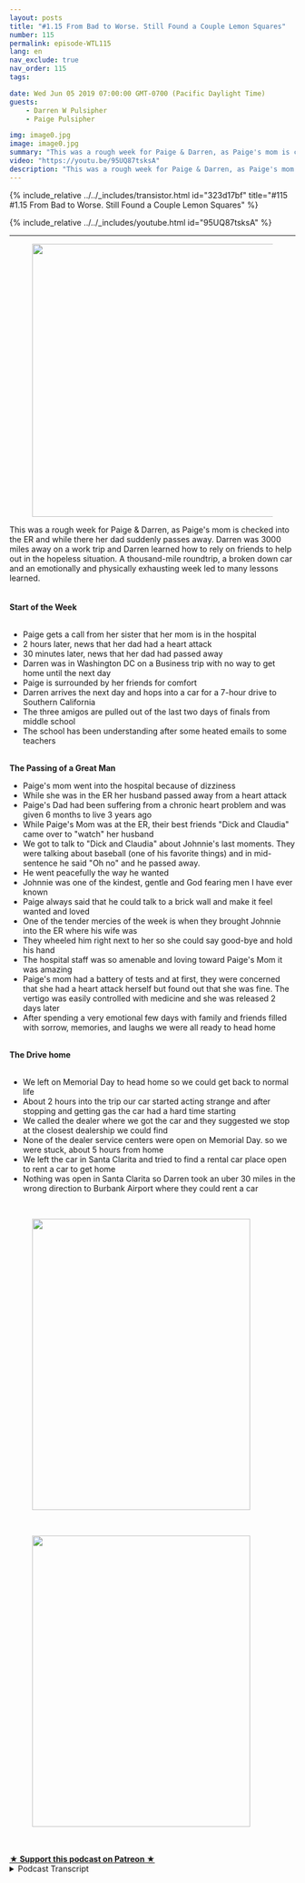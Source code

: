 ```yaml
---
layout: posts
title: "#1.15 From Bad to Worse. Still Found a Couple Lemon Squares"
number: 115
permalink: episode-WTL115
lang: en
nav_exclude: true
nav_order: 115
tags:

date: Wed Jun 05 2019 07:00:00 GMT-0700 (Pacific Daylight Time)
guests:
    - Darren W Pulsipher
    - Paige Pulsipher

img: image0.jpg
image: image0.jpg
summary: "This was a rough week for Paige & Darren, as Paige's mom is checked into the ER and while there her dad suddenly passes away. Darren was 3000 miles away on a work trip and Darren learned how to rely on friends to help out in the hopeless situation. A thousand-mile roundtrip, a broken down car and an emotionally and physically exhausting week led to many lessons learned."
video: "https://youtu.be/95UQ87tsksA"
description: "This was a rough week for Paige & Darren, as Paige's mom is checked into the ER and while there her dad suddenly passes away. Darren was 3000 miles away on a work trip and Darren learned how to rely on friends to help out in the hopeless situation. A thousand-mile roundtrip, a broken down car and an emotionally and physically exhausting week led to many lessons learned."
---
```


<div>
{% include_relative ../../_includes/transistor.html id="323d17bf" title="#115 #1.15 From Bad to Worse. Still Found a Couple Lemon Squares" %}

{% include_relative ../../_includes/youtube.html id="95UQ87tsksA" %}
</div>

---

<html><head></head><body><div><figure data-trix-attachment="{&quot;contentType&quot;:&quot;image&quot;,&quot;height&quot;:480,&quot;url&quot;:&quot;https://lh3.googleusercontent.com/-9f58OOi3B5I/XPdHI-IKrgI/AAAAAAABYFg/yI84QNZZ-V8MKD2lU0P27qyrezAYZcG7QCK8BGAs/s640/2019-06-04.jpg&quot;,&quot;width&quot;:640}" data-trix-content-type="image" class="attachment attachment--preview"><img src="./image0.jpg" width="640" height="480"><figcaption class="attachment__caption"></figcaption></figure></div><div>This was a rough week for Paige &amp; Darren, as Paige's mom is checked into the ER and while there her dad suddenly passes away. Darren was 3000 miles away on a work trip and Darren learned how to rely on friends to help out in the hopeless situation. A thousand-mile roundtrip, a broken down car and an emotionally and physically exhausting week led to many lessons learned.</div><div><br></div><div><strong><br>Start of the Week<br></strong><br></div><ul><li>Paige gets a call from her sister that her mom is in the hospital</li><li>2 hours later, news that her dad had a heart attack</li><li>30 minutes later, news that her dad had passed away</li><li>Darren was in Washington DC on a Business trip with no way to get home until the next day</li><li>Paige is surrounded by her friends for comfort</li><li>Darren arrives the next day and hops into a car for a 7-hour drive to Southern California</li><li>The three amigos are pulled out of the last two days of finals from middle school</li><li>The school has been understanding after some heated emails to some teachers</li></ul><div><strong><br>The Passing of a Great Man</strong></div><ul><li>Paige's mom went into the hospital because of dizziness&nbsp;</li><li>While she was in the ER her husband passed away from a heart attack</li><li>Paige's Dad had been suffering from a chronic heart problem and was given 6 months to live 3 years ago</li><li>While Paige's Mom was at the ER, their best friends "Dick and Claudia" came over to "watch" her husband</li><li>We got to talk to "Dick and Claudia" about Johnnie's last moments. They were talking about baseball (one of his favorite things) and in mid-sentence he said "Oh no" and he passed away.&nbsp;</li><li>He went peacefully the way he wanted</li><li>Johnnie was one of the kindest, gentle and God fearing men I have ever known&nbsp;</li><li>Paige always said that he could talk to a brick wall and make it feel wanted and loved</li><li>One of the tender mercies of the week is when they brought Johnnie into the ER where his wife was</li><li>They wheeled him right next to her so she could say good-bye and hold his hand</li><li>The hospital staff was so amenable and loving toward Paige's Mom it was amazing</li><li>Paige's mom had a battery of tests and at first, they were concerned that she had a heart attack herself but found out that she was fine. The vertigo was easily controlled with medicine and she was released 2 days later</li><li>After spending a very emotional few days with family and friends filled with sorrow, memories, and laughs we were all ready to head home</li></ul><div><strong><br>The Drive home<br></strong><br></div><ul><li>We left on Memorial Day to head home so we could get back to normal life</li><li>About 2 hours into the trip our car started acting strange and after stopping and getting gas the car had a hard time starting</li><li>We called the dealer where we got the car and they suggested we stop at the closest dealership we could find</li><li>None of the dealer service centers were open on Memorial Day. so we were stuck, about 5 hours from home</li><li>We left the car in Santa Clarita and tried to find a rental car place open to rent a car to get home</li><li>Nothing was open in Santa Clarita so Darren took an uber 30 miles in the wrong direction to Burbank Airport where they could rent a car</li></ul><div><br></div><div><figure data-trix-attachment="{&quot;contentType&quot;:&quot;image&quot;,&quot;height&quot;:512,&quot;url&quot;:&quot;https://lh3.googleusercontent.com/-nQn7xDSaoz4/XPdHSosgO1I/AAAAAAABYFw/nHiZOfwtqlgB1XUUAZT-tHsR2ffQhp8EgCK8BGAs/s512/2019-06-04.jpg&quot;,&quot;width&quot;:384}" data-trix-content-type="image" class="attachment attachment--preview"><img src="./image1.jpg" width="384" height="512"><figcaption class="attachment__caption"></figcaption></figure></div><div><br></div><div><figure data-trix-attachment="{&quot;contentType&quot;:&quot;image&quot;,&quot;height&quot;:512,&quot;url&quot;:&quot;https://lh3.googleusercontent.com/-3mbnAydt0uw/XPdGxeBkZoI/AAAAAAABYFM/vMQ9EohtxTYcukwaPRkGustdaOLBp8BfwCK8BGAs/s512/2019-06-04.jpg&quot;,&quot;width&quot;:384}" data-trix-content-type="image" class="attachment attachment--preview"><img src="./image2.jpg" width="384" height="512"><figcaption class="attachment__caption"></figcaption></figure></div><div><br><br></div>
<strong>
  <a href="https://www.patreon.com/wheresthelemonade" target="_donate" rel="payment" title="★ Support this podcast on Patreon ★">★ Support this podcast on Patreon ★</a>
</strong></body></html>

<details>
<summary> Podcast Transcript </summary>

<p></p>

</details>
